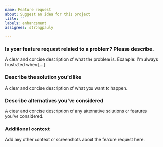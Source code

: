 ```yaml
---
name: Feature request
about: Suggest an idea for this project
title: ''
labels: enhancement
assignees: strongpauly

---
```


### Is your feature request related to a problem? Please describe.

A clear and concise description of what the problem is. Example: I'm always frustrated when [...]

### Describe the solution you'd like

A clear and concise description of what you want to happen.

### Describe alternatives you've considered

A clear and concise description of any alternative solutions or features you've considered.

### Additional context

Add any other context or screenshots about the feature request here.
